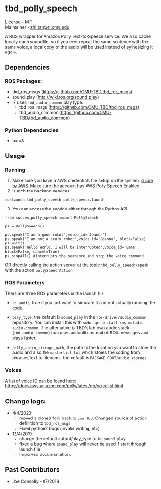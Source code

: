 # tbd_polly_speech
License - MIT  
Maintainer - zhi.tan@ri.cmu.edu  

A ROS wrapper for Amazon Polly Text-to-Speech service. We also cache locally each soundfile, so if you ever repeat the same sentence with the same voice, a local copy of the audio will be used instead of sythesizing it again.

## Dependencies
### ROS Packages:
* tbd_ros_msgs (https://github.com/CMU-TBD/tbd_ros_msgs)
* sound_play (http://wiki.ros.org/sound_play)
* IF uses `tbd_audio_common` play type:
    * tbd_ros_msgs (https://github.com/CMU-TBD/tbd_ros_msgs)
    * tbd_audio_common (https://github.com/CMU-TBD/tbd_audio_common)
### Python Dependencies
* boto3

## Usage

### Running 
1. Make sure you have a AWS credentials file setup on the system. [Guide by AWS](https://docs.aws.amazon.com/cli/latest/userguide/cli-config-files.html). Make sure the account has AWS Polly Speech Enabled
2. launch the backend services
```
roslaunch tbd_polly_speech polly_speech.launch
```
3. You can access the service either through the Python API
```
from succes_polly_speech import PollySpeech

ps = PollySpeech()

ps.speak("I am a good robot",voice_id='Joanna')
ps.speak("I am not a scary robot",voice_id='Joanna', block=False)
ps.wait()
ps.speak('Hello World. I will be interrupted',voice_id='Emma', block=False, cancel=True) 
ps.stopAll() #Interrupts the sentence and stop the voice command
```
OR directly calling the action server at the topic `tbd_polly_speech/speak` with the action `pollySpeechAction`.

### ROS Parameters
There are three ROS parameters in the launch file
* `no_audio`, true if you just want to simulate it and not actually running the code. 
* `play_type`, the default is `sound_play` in the `ros-driver/audio_common` repository. You can install this with `sudo apt install ros-melodic-audio-common`. The alternative is TBD's lab own audio stack (`tbd_audio_common`) that uses actionlib instead of ROS messages and plays faster.

* `polly_audio_storage_path`, the path to the location you want to store the audio and also the `masterlist.txt` which stores the coding from phrases/text to filename. the default is `PACKAGE_ROOT/audio_storage`

### Voices
A list of voice ID can be found here: https://docs.aws.amazon.com/polly/latest/dg/voicelist.html

## Change logs:
* 4/4/2020:
    * moved a cloned fork back to `cmu-tbd`. Changed source of action definition to `tbd_ros_msgs`
    * Fixed python2 bugs (invalid writing, etc)
* 12/4/2019
    * change the default output/play_type to be `sound_play`
    * fixed a bug where `sound_play` will never be used if start through launch file
    * Imporved documentation.

## Past Contributors
- Joe Connolly - 07/2018